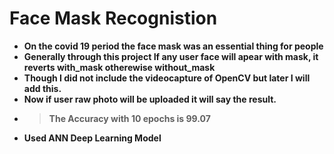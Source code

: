 # Face Mask Recognistion

- **On the covid 19 period the face mask was an essential thing for people**
- **Generally through this project If any user face will apear with mask, it reverts with_mask otherewise without_mask**
- **Though I did not include the videocapture of OpenCV but later I will add this.**
- **Now if user raw photo will be uploaded it will say the result.**
- > **The Accuracy with 10 epochs is 99.07**
- **Used ANN Deep Learning Model**